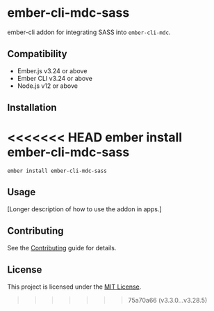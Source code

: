 ember-cli-mdc-sass
===================

ember-cli addon for integrating SASS into `ember-cli-mdc`.


Compatibility
------------------------------------------------------------------------------

* Ember.js v3.24 or above
* Ember CLI v3.24 or above
* Node.js v12 or above


Installation
------------------------------------------------------------------------------

<<<<<<< HEAD
    ember install ember-cli-mdc-sass
=======
```
ember install ember-cli-mdc-sass
```


Usage
------------------------------------------------------------------------------

[Longer description of how to use the addon in apps.]


Contributing
------------------------------------------------------------------------------

See the [Contributing](CONTRIBUTING.md) guide for details.


License
------------------------------------------------------------------------------

This project is licensed under the [MIT License](LICENSE.md).
>>>>>>> 75a70a66 (v3.3.0...v3.28.5)
